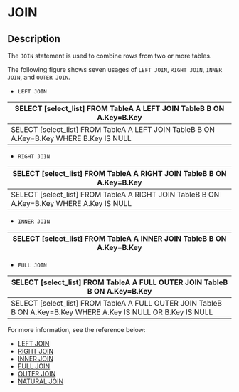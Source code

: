 # **JOIN**

## **Description**

The ``JOIN`` statement is used to combine rows from two or more tables.

The following figure shows seven usages of ``LEFT JOIN``, ``RIGHT JOIN``, ``INNER JOIN``, and ``OUTER JOIN``.

- ``LEFT JOIN``

|SELECT [select_list] FROM TableA A LEFT JOIN TableB B ON A.Key=B.Key|
|---|
|SELECT [select_list] FROM TableA A LEFT JOIN TableB B ON A.Key=B.Key WHERE B.Key IS NULL|

- ``RIGHT JOIN``

|SELECT [select_list] FROM TableA A RIGHT JOIN TableB B ON A.Key=B.Key|
|---|
|SELECT [select_list] FROM TableA A RIGHT JOIN TableB B ON A.Key=B.Key WHERE A.Key IS NULL|

- ``INNER JOIN``

|SELECT [select_list] FROM TableA A INNER JOIN TableB B ON A.Key=B.Key|
|---|

- ``FULL JOIN``

|SELECT [select_list] FROM TableA A FULL OUTER JOIN TableB B ON A.Key=B.Key|
|---|
|SELECT [select_list] FROM TableA A FULL OUTER JOIN TableB B ON A.Key=B.Key WHERE A.Key IS NULL OR B.Key IS NULL|

For more information, see the reference below:

- [LEFT JOIN](left-join.md)
- [RIGHT JOIN](right-join.md)
- [INNER JOIN](inner-join.md)
- [FULL JOIN](full-join.md)
- [OUTER JOIN](outer-join.md)
- [NATURAL JOIN](natural-join.md)
